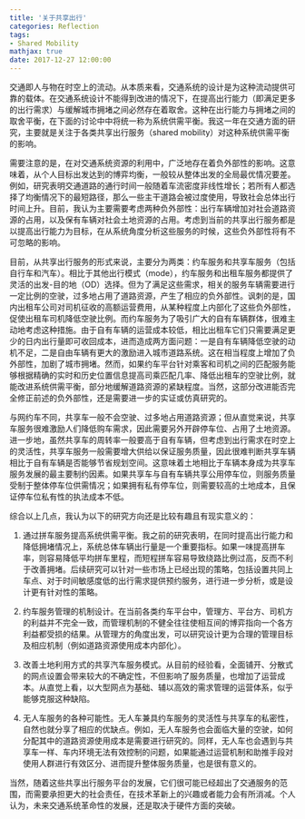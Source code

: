 ```yaml
---
title: '关于共享出行'
categories: Reflection
tags:
- Shared Mobility
mathjax: true
date: 2017-12-27 12:00:00
---
```

交通即人与物在时空上的流动。从本质来看，交通系统的设计是为这种流动提供可靠的载体。在交通系统设计不能得到改进的情况下，在提高出行能力（即满足更多的出行需求）与缓解城市拥堵之间必然存在着取舍。这种在出行能力与拥堵之间的取舍平衡，在下面的讨论中中将统一称为系统供需平衡。我这一年在交通方面的研究，主要就是关注于各类共享出行服务（shared mobility）对这种系统供需平衡的影响。

<!--more-->

需要注意的是，在对交通系统资源的利用中，广泛地存在着负外部性的影响。这意味着，从个人目标出发达到的博弈均衡，一般较从整体出发的全局最优情况要差。例如，研究表明交通道路的通行时间一般随着车流密度非线性增长；若所有人都选择了均衡情况下的最短路径，那么一些主干道路会被过度使用，导致社会总体出行时间上升。目前，我认为主要需要考虑两种负外部性：出行车辆增加对社会道路资源的占用，以及保有车辆对社会土地资源的占用。考虑到当前的共享出行服务都是以提高出行能力为目标，在从系统角度分析这些服务的时候，这些负外部性将有不可忽略的影响。

目前，从共享出行服务的形式来说，主要分为两类：约车服务和共享车服务（包括自行车和汽车）。相比于其他出行模式（mode），约车服务和出租车服务都提供了灵活的出发-目的地（OD）选择。但为了满足这些需求，相关的服务车辆需要进行一定比例的空驶，过多地占用了道路资源，产生了相应的负外部性。讽刺的是，国内出租车公司对司机征收的高额运营费用，从某种程度上内部化了这些负外部性，促使出租车司机降低空驶比例。而约车服务为了吸引广大的自有车辆群体，很难主动地考虑这种措施。由于自有车辆的运营成本较低，相比出租车它们只需要满足更少的日内出行量即可收回成本，进而造成两方面问题：一是自有车辆降低空驶的动机不足，二是自由车辆有更大的激励进入城市道路系统。这在相当程度上增加了负外部性，加剧了城市拥堵。然而，如果约车平台针对乘客和司机之间的匹配服务能够根据精确的实时和历史位置信息提高司乘匹配几率、降低出租车的空驶比例，就能改进系统供需平衡，部分地缓解道路资源的紧缺程度。当然，这部分改进能否完全修正前述的负外部性，还是需要进一步的实证或仿真研究的。

与网约车不同，共享车一般不会空驶、过多地占用道路资源；但从直觉来说，共享车服务很难激励人们降低购车需求，因此需要另外开辟停车位、占用了土地资源。进一步地，虽然共享车的周转率一般要高于自有车辆，但考虑到出行需求在时空上的灵活性，共享车服务一般需要增大供给以保证服务质量，因此很难判断共享车辆相比于自有车辆是否能够节省规划空间。这意味着土地相比于车辆本身成为共享车服务发展的最主要制约因素。如果共享车与自有车辆共享公用停车位，则服务质量受制于整体停车位供需情况；如果拥有私有停车位，则需要较高的土地成本，且保证停车位私有性的执法成本不低。

综合以上几点，我认为以下的研究方向还是比较有趣且有现实意义的：

1. 通过拼车服务提高系统供需平衡。我之前的研究表明，在同时提高出行能力和降低拥堵情况上，系统总体车辆出行量是一个重要指标。如果一味提高拼车率，则容易降低平均拼车里程，而短程拼车容易导致绕路比例过高，反而不利于改善拥堵。后续研究可以针对一些市场上已经出现的策略，包括设置共同上车点、对于时间敏感度低的出行需求提供预约服务，进行进一步分析，或是设计更有针对性的策略。

2. 约车服务管理的机制设计。在当前各类约车平台中，管理方、平台方、司机方的利益并不完全一致，而管理机制的不健全往往使相互间的博弈指向一个各方利益都受损的结果。从管理方的角度出发，可以研究设计更为合理的管理目标及相应机制（例如道路资源使用成本内部化）。

3. 改善土地利用方式的共享汽车服务模式。从目前的经验看，全面铺开、分散式的网点设置会带来较大的不确定性，不但影响了服务质量，也增加了运营成本。从直觉上看，以大型网点为基础、辅以高效的需求管理的运营体系，似乎能够克服这种缺陷。

4. 无人车服务的各种可能性。无人车兼具约车服务的灵活性与共享车的私密性，自然也就分享了相应的优缺点。例如，无人车服务也会面临大量的空驶，如何分配其中的道路资源使用成本是需要进行研究的。同样，无人车也会遇到与共享车一样、车内环境无法有效控制的问题，如果能通过运营机制和助推手段对使用人群进行有效区分、进而提升整体服务质量，也是很有意义的。

当然，随着这些共享出行服务平台的发展，它们很可能已经超出了交通服务的范围，而需要承担更大的社会责任，在技术革新上的兴趣或者能力会有所消减。个人认为，未来交通系统革命性的发展，还是取决于硬件方面的突破。
